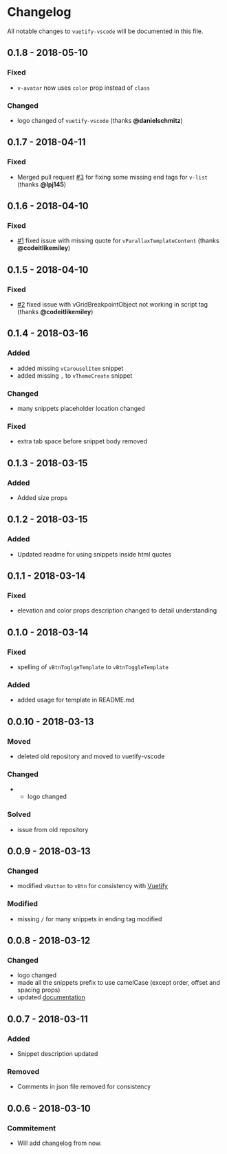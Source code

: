 # Changelog
All notable changes to `vuetify-vscode` will be documented in this file.

## 0.1.8 - 2018-05-10
### Fixed
- `v-avatar` now uses `color` prop instead of `class`
### Changed
- logo changed of `vuetify-vscode` (thanks **@danielschmitz**)

## 0.1.7 - 2018-04-11
### Fixed
- Merged pull request [#3](https://github.com/vuetifyjs/vuetify-vscode/pull/3) for fixing some missing end tags for `v-list` (thanks **@lpj145**)

## 0.1.6 - 2018-04-10
### Fixed
- [#1](https://github.com/vuetifyjs/vuetify-vscode/issues/1) fixed issue with missing quote for `vParallaxTemplateContent` (thanks **@codeitlikemiley**)

## 0.1.5 - 2018-04-10
### Fixed
- [#2](https://github.com/vuetifyjs/vuetify-vscode/issues/2) fixed issue with vGridBreakpointObject not working in script tag (thanks **@codeitlikemiley**)

## 0.1.4 - 2018-03-16
### Added
- added missing `vCarouselItem` snippet
- added missing `,` to `vThemeCreate` snippet
### Changed
- many snippets placeholder location changed
### Fixed
- extra tab space before snippet body removed

## 0.1.3 - 2018-03-15
### Added
- Added size props

## 0.1.2 - 2018-03-15
### Added
- Updated readme for using snippets inside html quotes

## 0.1.1 - 2018-03-14
### Fixed
- elevation and color props description changed to detail understanding

## 0.1.0 - 2018-03-14
### Fixed
- spelling of `vBtnToglgeTemplate` to `vBtnToggleTemplate`
### Added
- added usage for template in README.md
## 0.0.10 - 2018-03-13
### Moved
- deleted old repository and moved to vuetify-vscode
### Changed
- - logo changed
### Solved
- issue from old repository

## 0.0.9 - 2018-03-13
### Changed
- modified `vButton` to `vBtn` for consistency with [Vuetify](https://vuetifyjs.com/)
### Modified
- missing `/` for many snippets in ending tag modified

## 0.0.8 - 2018-03-12
### Changed
- logo changed
- made all the snippets prefix to use camelCase (except order, offset and spacing props)
- updated [documentation](https://github.com/vuetifyjs/vuetify-vscode/blob/master/documentation.md)

## 0.0.7 - 2018-03-11
### Added
- Snippet description updated
### Removed
- Comments in json file removed for consistency

## 0.0.6 - 2018-03-10
### Commitement
- Will add changelog from now.
